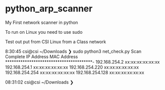 # python_arp_scanner
My First network scanner in python

To run on Linux you need to use sudo 

Test out put from CSI Linux from a Class network

8:30:45 csi@csi ~/Downloads
❯ sudo python3 net_check.py 
Scan Complete
IP Address	MAC Address
****************************************-
192.168.254.2	  xx:xx:xx:xx:xx:xx
192.168.254.1		xx:xx:xx:xx:xx:xx
192.168.254.220 xx:xx:xx:xx:xx:xx
192.168.254.254	xx:xx:xx:xx:xx:xx
192.168.254.128	xx:xx:xx:xx:xx:xx

08:31:02 csi@csi ~/Downloads
❯ 
